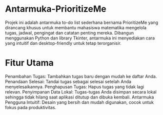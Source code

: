 # Antarmuka-PrioritizeMe
Projek ini adalah antarmuka to-do list sederhana bernama PrioritizeMe yang dirancang khusus untuk membantu mahasiswa matematika mengelola tugas, jadwal, pengingat dan catatan penting mereka. Dibangun menggunakan Python dan library Tkinter, antarmuka ini menyediakan cara yang intuitif dan desktop-friendly untuk tetap terorganisir.
# Fitur Utama
Penambahan Tugas: Tambahkan tugas baru dengan mudah ke daftar Anda.
Penandaan Selesai: Tandai tugas sebagai selesai setelah Anda menyelesaikannya.
Penghapusan Tugas: Hapus tugas yang tidak lagi relevan.
Penyimpanan Data Lokal: Tugas-tugas Anda disimpan secara lokal sehingga tidak hilang saat aplikasi ditutup dan dibuka kembali.
Antarmuka Pengguna Intuitif: Desain yang bersih dan mudah digunakan, cocok untuk fokus pada produktivitas.
